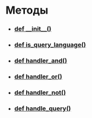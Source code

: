 # Методы
- ### [def \_\_init__()](__init__.md)
- ### [def is_query_language()](is_query_language.md)
- ### [def handler_and()](handler_and.md)
- ### [def handler_or()](handler_or.md)
- ### [def handler_not()](handler_not.md)
- ### [def handle_query()](handle_query.md)